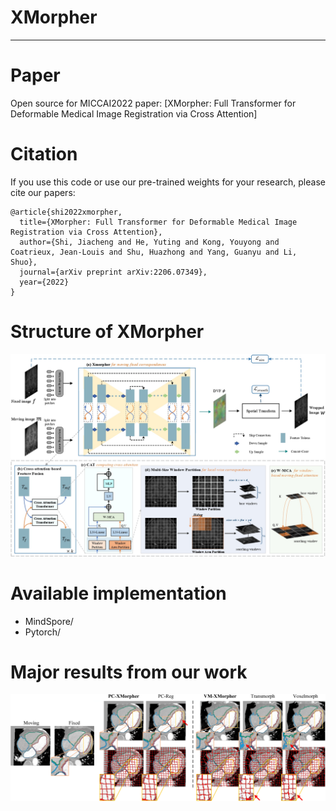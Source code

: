# XMorpher
--------------------------------------------------------------------------------


# Paper
Open source for MICCAI2022 paper: [XMorpher: Full Transformer for Deformable Medical Image Registration via Cross Attention]

# Citation
If you use this code or use our pre-trained weights for your research, please cite our papers:
```
@article{shi2022xmorpher,
  title={XMorpher: Full Transformer for Deformable Medical Image Registration via Cross Attention},
  author={Shi, Jiacheng and He, Yuting and Kong, Youyong and Coatrieux, Jean-Louis and Shu, Huazhong and Yang, Guanyu and Li, Shuo},
  journal={arXiv preprint arXiv:2206.07349},
  year={2022}
}
```

# Structure of XMorpher
![plot](./fig/XMorpher.jpg)

# Available implementation
- MindSpore/
- Pytorch/


# Major results from our work
![plot](./fig/result.jpg)
